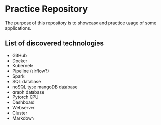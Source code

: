 # Practice Repository

The purpose of this repository is to showcase and practice usage of some applications.

## List of discovered technologies

- GitHub 
- Docker
- Kubernete
- Pipeline (airflow?)
- Spark
- SQL database
- noSQL type mangoDB database
- graph database
- Pytorch GPU
- Dashboard
- Webserver
- Cluster
- Markdown
